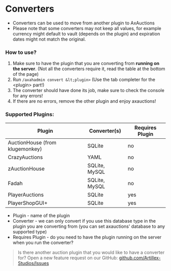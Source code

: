 # Converters

- Converters can be used to move from another plugin to AxAuctions
- Please note that some converters may not keep all values, for example currency might default to vault (depends on the plugin) and expiration dates might not match the original.

### How to use?

1. Make sure to have the plugin that you are converting from **running on the server**. (Not all the converters require it, read the table at the bottom of the page)
2. Run `/axahadmin convert &lt;plugin>` (Use the tab completer for the &lt;plugin> part!)
3. The converter should have done its job, make sure to check the console for any errors!
4. If there are no errors, remove the other plugin and enjoy axauctions!

### Supported Plugins:

| Plugin                          | Converter(s)  | Requires Plugin |
|---------------------------------|---------------|-----------------|
| AuctionHouse (from klugemonkey) | SQLite        | no              |
| CrazyAuctions                   | YAML          | no              |
| zAuctionHouse                   | SQLite, MySQL | no              |
| Fadah                           | SQLite, MySQL | no              |
| PlayerAuctions                  | SQLite        | yes             |
| PlayerShopGUI+                  | SQLite        | yes             |
* Plugin - name of the plugin
* Converter - we can only convert if you use this database type in the plugin you are converting from (you can set axauctions' database to any supported type)
* Requires Plugin - do you need to have the plugin running on the server when you run the converter?

> Is there another auction plugin that you would like to have a converter for? Open a new feature request on our GitHub:
<font color="#1f67ff">[github.com/Artillex-Studios/Issues](https://github.com/Artillex-Studios/Issues)</font>